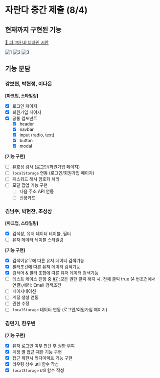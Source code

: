 # 자란다 중간 제출 (8/4)

## 현재까지 구현된 기능
[🔗 피그마 UI 디자인 시안](https://www.figma.com/file/BV3d2knhk0j275H0kLQnRs/%EC%9E%90%EB%9E%80%EB%8B%A4-%ED%94%84%EB%A1%9C%ED%86%A0%ED%83%80%EC%9E%85-UI-%EB%94%94%EC%9E%90%EC%9D%B8?node-id=0%3A1)

![1](https://user-images.githubusercontent.com/65386533/128053217-7c095bfd-5cfb-4042-ad8b-69c78cfda60b.png)
![2](https://user-images.githubusercontent.com/65386533/128053224-f2ca802a-dd26-4d9b-8fd2-44f7423db479.png)
![3](https://user-images.githubusercontent.com/65386533/128053227-8ea0bf19-7717-4e85-a23d-ed7fd10200e5.png)

## 기능 분담

### 강보현, 박현정, 이다은

**[마크업, 스타일링]**

- [x] 로그인 페이지
- [x] 회원가입 페이지
- [x] 공통 컴포넌트
  - [x] header
  - [x] navbar
  - [x] input (radio, text)
  - [x] button
  - [x] modal

**[기능 구현]**

- [ ] 유효성 검사 (로그인/회원가입 페이지)
- [ ] `localStorage` 연동 (로그인/회원가입 페이지)
- [ ] 패스워드 해시 암호화 처리
- [ ] 모달 팝업 기능 구현
  - [ ] 다음 주소 API 연동
  - [ ] 신용카드

### 김남주, 박현찬, 조성상

**[마크업, 스타일링]**

- [x] 검색창, 유저 데이터 테이블, 필터
- [ ] 유저 데이터 테이블 스타일링

**[기능 구현]**

- [x] 검색어유무에 따른 유저 데이터 검색기능
- [x] 필터조건에 따른 유저 데이터 검색기능
- [x] 검색어 & 필터 조합에 따른 유저 데이터 검색기능
- [ ] 테스트 케이스 진행 중 [#7](https://github.com/SeongsangCHO/wanted-preonboarding-subject-3/issues/7)
      :모든 권한 클릭 해지 시, 전체 클릭 true (4 번조건에서 연결),에러: Email 검색조건
- [ ] 페이지네이션
- [ ] 계정 생성 연동
- [ ] 권한 수정
- [ ] `localStorage` 데이터 연동 (로그인/회원가입 페이지)

### 김민기, 한우빈

**[기능 구현]**

- [x] 유저 로그인 여부 판단 후 권한 부여
- [x] 계정 별 접근 제한 기능 구현
- [x] 접근 제한시 리다이렉트 기능 구현
- [x] 라우팅 상수 util 함수 작성
- [x] `localStorage` util 함수 작성
